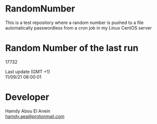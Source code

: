 # RandomNumber    
This is a test repository where a random number is pushed to a file automatically passwordless from a cron job in my Linux CentOS server    
# Random Number of the last run   
17732
      
Last update (GMT +1)    
11/09/21 08:00:01
# Developer    
Hamdy Abou El Anein   
hamdy.aea@protonmail.com
